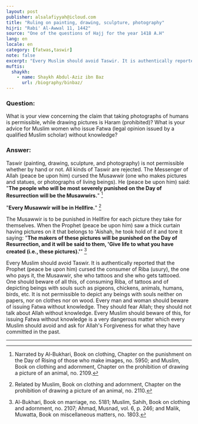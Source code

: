 ```yaml
---
layout: post
publisher: alsalafiyyah@icloud.com
title: "Ruling on painting, drawing, sculpture, photography"
hijri: "Rabi' Al-Awwal 11, 1442"
source: "One of the questions of Hajj for the year 1418 A.H"
lang: en
locale: en
category: [fatwas,taswir]
note: false
excerpt: "Every Muslim should avoid Taswir. It is authentically reported that the Prophet - peace be upon him - cursed the consumer of usury, the one who pays it, the Musawwir, she who tattoos and she who gets tattooed."
muftis:
  shaykh: 
    - name: Shaykh Abdul-Aziz ibn Baz
      url: /biography/binbaz/
---
```


### Question: 

What is your view concerning the claim that taking photographs of humans is permissible, while drawing pictures is Haram (prohibited)? What is your advice for Muslim women who issue Fatwa (legal opinion issued by a qualified Muslim scholar) without knowledge?

### Answer: 

Taswir (painting, drawing, sculpture, and photography) is not permissible whether by hand or not. All kinds of Taswir are rejected. The Messenger of Allah (peace be upon him) cursed the Musawwir (one who makes pictures and statues, or photographs of living beings). He (peace be upon him) said: "**The people who will be most severely punished on the Day of Resurrection will be the Musawwirs.**" [^1]

"**Every Musawwir will be in Hellfire.**" [^2]

The Musawwir is to be punished in Hellfire for each picture they take for themselves. When the Prophet (peace be upon him) saw a thick curtain having pictures on it that belongs to 'Aishah, he took hold of it and tore it saying: "**The makers of these pictures will be punished on the Day of Resurrection, and it will be said to them, 'Give life to what you have created (i.e., these pictures).'**" [^3]

Every Muslim should avoid Taswir. It is authentically reported that the Prophet (peace be upon him) cursed the consumer of Riba (usury), the one who pays it, the Musawwir, she who tattoos and she who gets tattooed. One should beware of all this, of consuming Riba, of tattoos and of depicting beings with souls such as pigeons, chickens, animals, humans, birds, etc. It is not permissible to depict any beings with souls neither on papers, nor on clothes nor on wood. Every man and woman should beware of issuing Fatwa without knowledge. They should fear Allah; they should not talk about Allah without knowledge. Every Muslim should beware of this, for issuing Fatwa without knowledge is a very dangerous matter which every Muslim should avoid and ask for Allah's Forgiveness for what they have committed in the past. 

---

[^1]: Narrated by Al-Bukhari, Book on clothing, Chapter on the punishment on the Day of Rising of those who make images, no. 5950; and Muslim, Book on clothing and adornment, Chapter on the prohibition of drawing a picture of an animal, no. 2109.
[^2]: Related by Muslim, Book on clothing and adornment, Chapter on the prohibition of drawing a picture of an animal, no. 2110.
[^3]: Al-Bukhari, Book on marriage, no. 5181; Muslim, Sahih, Book on clothing and adornment, no. 2107; Ahmad, Musnad, vol. 6, p. 246; and Malik, Muwatta, Book on miscellaneous matters, no. 1803.
